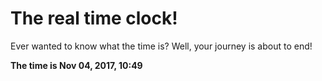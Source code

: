 # The real time clock!

Ever wanted to know what the time is? Well, your journey is about to end!

**The time is Nov 04, 2017, 10:49**